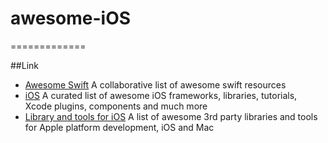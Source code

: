 # awesome-iOS
=============

##Link
* [Awesome Swift](https://github.com/matteocrippa/awesome-swift) A collaborative list of awesome swift resources
* [iOS](https://github.com/vsouza/awesome-ios) A curated list of awesome iOS frameworks, libraries, tutorials, Xcode plugins, components and much more
* [Library and tools for iOS](https://github.com/joeljfischer/awesome-apple/blob/master/README.md) A list of awesome 3rd party libraries and tools for Apple platform development, iOS and Mac

